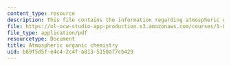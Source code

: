 ```yaml
---
content_type: resource
description: This file contains the information regarding atmospheric organic chemistry.
file: https://ol-ocw-studio-app-production.s3.amazonaws.com/courses/1-84j-atmospheric-chemistry-fall-2013/b89f5d5fe4c42c4fa8135150a77cb429_MIT1_84JF13_Lec12_orgo.pdf
file_type: application/pdf
resourcetype: Document
title: Atmospheric organic chemistry
uid: b89f5d5f-e4c4-2c4f-a813-5150a77cb429
---
```

